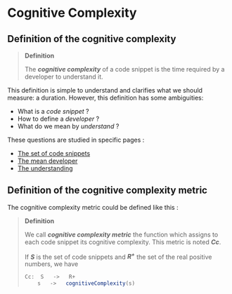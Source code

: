 # Cognitive Complexity

## Definition of the cognitive complexity

> **Definition**
> 
> The ***cognitive complexity*** of a code snippet is the time required by a developer to understand it.

This definition is simple to understand and clarifies what we should measure: a duration. However, this definition has some ambiguities:

* What is a *code snippet* ?
* How to define a *developer* ?
* What do we mean by *understand* ?

These questions are studied in specific pages :

* [The set of code snippets](code-snippets-tmp.md)
* [The mean developer](mean-developer.md)
* [The understanding](understanding.md)

## Definition of the cognitive complexity metric

The cognitive complexity metric could be defined like this :

> **Definition**
>
> We call ***cognitive complexity metric*** the function which assigns to each code snippet its cognitive complexity. This metric is noted ***Cc***.
>
> If ***S*** is the set of code snippets and ***R<sup>+</sup>*** the set of the real positive numbers, we have
> ```ts
> Cc:  S   ->   R+
>     s   ->   cognitiveComplexity(s)
> ```
